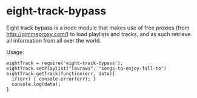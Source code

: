# eight-track-bypass

Eight track bypass is a node module that makes use of free proxies (from http://gimmeproxy.com/) to load playlists and tracks, and as such retrieve all information from all over the world.

Usage:
```
eightTrack = require('eight-track-bypass');
eightTrack.setPlaylist("lauraws", "songs-to-enjoy-fall-to")
eightTrack.getTrack(function(err, data){
  if(err) { console.error(err); }
  console.log(data);
}
```
